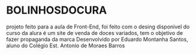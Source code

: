 # BOLINHOSDOCURA
projeto feito para a aula de Front-End, foi feito com o desing disponível do curso da alura
é um site de venda de doces variados, tem o objetivo de fazer propaganda da marca
Desenvolvido por Eduardo Montanha Santos, aluno do Colégio Est. Antonio de Moraes Barros
